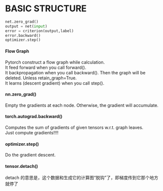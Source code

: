 # BASIC STRUCTURE

```python
net.zero_grad()
output = net(input)
error = criterion(output,label)
error.backward()
optimizer.step()
```
#### Flow Graph
Pytorch construct a flow graph while calculation.\
It feed forward when you call forward().\
It backpropagation when you call backward(). Then the graph will be deleted. Unless retain_graph=True.\
It learns (descent gradient) when you call step().

#### nn.zero_grad()
Empty the gradients at each node. Otherwise, the gradient will accumulate.

#### torch.autograd.backward()
Computes the sum of gradients of given tensors w.r.t. graph leaves.\
Just compute gradients!!!!

#### optimizer.step()
Do the gradient descent.

#### tensor.detach()
detach 的意思是，这个数据和生成它的计算图“脱钩”了，即梯度传到它那个地方就停了
